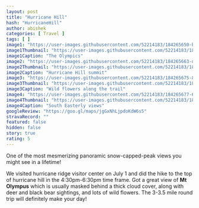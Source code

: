 ```yaml
---
layout: post
title: "Hurricane Hill"
hash: "HurricaneHill"
author: abishek
categories: [ Travel ]
tags: [ ]
image1: "https://user-images.githubusercontent.com/52214183/184265650-bdff660c-fa09-456d-9341-bb35934002bd.jpg"
image1Thumbnail: "https://user-images.githubusercontent.com/52214183/184952889-df2ea7d3-6593-494f-bb44-3bc35f0b095b.jpg"
image1Caption: "The Olympics"
image2: "https://user-images.githubusercontent.com/52214183/184265663-db92e83a-9117-4e1b-9727-45d7f362840a.jpg"
image2Thumbnail: "https://user-images.githubusercontent.com/52214183/184952893-cef0cc89-f812-4cbd-b322-f119bb0d4c48.jpg"
image2Caption: "Hurricane Hill summit"
image3: "https://user-images.githubusercontent.com/52214183/184265675-8126776e-e92d-4cc1-bf09-968ab6e8fcc3.jpg"
image3Thumbnail: "https://user-images.githubusercontent.com/52214183/184952898-4cb72be8-25f2-4aae-8a57-6a7f554e0cf0.jpg"
image3Caption: "Wild flowers along the trail"
image4: "https://user-images.githubusercontent.com/52214183/184265677-689a2f58-eea9-482c-9576-9c454d7fc41f.jpg"
image4Thumbnail: "https://user-images.githubusercontent.com/52214183/184952899-c0192e4f-8934-488f-b23b-8d70437e9bef.jpg"
image4Caption: "South Easterly views"
googleReview: "https://goo.gl/maps/jgGxNhLjpdoKdW6s5"
stravaRecord: ""
featured: false
hidden: false
story: true
rating: 5
---
```


One of the most mesmerizing panoramic snow-capped-peak views you might see in a lifetime!

We visited hurricane ridge visitor center on July 1 and did the hike to the top of hurricane hill in the 4:30pm-6:30pm time frame. Got a great view of **Mt Olympus** which is usually masked behind a thick cloud cover, along with deer and black bear sightings, and lots of wild flowers. The 3-3.5 mile round trip will definitely make your day!